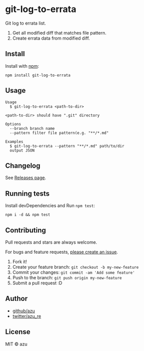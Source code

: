 # git-log-to-errata

Git log to errata list.

1. Get all modified diff that matches file pattern.
2. Create errata data from modified diff.

## Install

Install with [npm](https://www.npmjs.com/):

    npm install git-log-to-errata

## Usage


    Usage
      $ git-log-to-errata <path-to-dir>

    <path-to-dir> should have ".git" directory

    Options
      --branch branch name
      --pattern filter file pattern(e.g. "**/*.md"
 
    Examples
      $ git-log-to-errata --pattern "**/*.md" path/to/dir
      output JSON
      

## Changelog

See [Releases page](https://github.com/azu/git-log-to-errata/releases).

## Running tests

Install devDependencies and Run `npm test`:

    npm i -d && npm test

## Contributing

Pull requests and stars are always welcome.

For bugs and feature requests, [please create an issue](https://github.com/azu/git-log-to-errata/issues).

1. Fork it!
2. Create your feature branch: `git checkout -b my-new-feature`
3. Commit your changes: `git commit -am 'Add some feature'`
4. Push to the branch: `git push origin my-new-feature`
5. Submit a pull request :D

## Author

- [github/azu](https://github.com/azu)
- [twitter/azu_re](https://twitter.com/azu_re)

## License

MIT © azu
